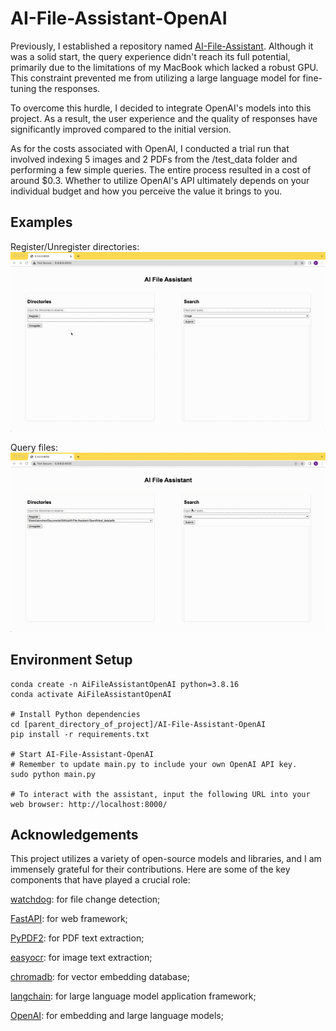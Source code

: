 # AI-File-Assistant-OpenAI

Previously, I established a repository named [AI-File-Assistant](https://github.com/ErdongChen61/AI-File-Assistant). Although it was a solid start, the query experience didn't reach its full potential, primarily due to the limitations of my MacBook which lacked a robust GPU. This constraint prevented me from utilizing a large language model for fine-tuning the responses.

To overcome this hurdle, I decided to integrate OpenAI's models into this project. As a result, the user experience and the quality of responses have significantly improved compared to the initial version.

As for the costs associated with OpenAI, I conducted a trial run that involved indexing 5 images and 2 PDFs from the /test_data folder and performing a few simple queries. The entire process resulted in a cost of around $0.3. Whether to utilize OpenAI's API ultimately depends on your individual budget and how you perceive the value it brings to you.

## Examples
Register/Unregister directories:
![Register/Unregister](./register_unregister.gif)

Query files:
![Query](./query.gif)

## Environment Setup
```
conda create -n AiFileAssistantOpenAI python=3.8.16
conda activate AiFileAssistantOpenAI

# Install Python dependencies
cd [parent_directory_of_project]/AI-File-Assistant-OpenAI
pip install -r requirements.txt

# Start AI-File-Assistant-OpenAI
# Remember to update main.py to include your own OpenAI API key.
sudo python main.py

# To interact with the assistant, input the following URL into your web browser: http://localhost:8000/
```

## Acknowledgements
This project utilizes a variety of open-source models and libraries, and I am immensely grateful for their contributions. Here are some of the key components that have played a crucial role:

[watchdog](https://pypi.org/project/watchdog/): for file change detection;

[FastAPI](https://fastapi.tiangolo.com/lo/): for web framework;

[PyPDF2](https://pypi.org/project/PyPDF2/): for PDF text extraction;

[easyocr](https://pypi.org/project/easyocr/): for image text extraction;

[chromadb](https://docs.trychroma.com/): for vector embedding database;

[langchain](https://python.langchain.com/en/latest/index.html): for large language model application framework;

[OpenAI](https://huggingface.co/): for embedding and large language models;